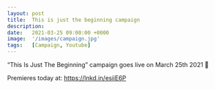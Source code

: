 ```yaml
---
layout: post
title:  This is just the beginning campaign
description:
date:   2021-03-25 09:00:00 +0000
image:  '/images/campaign.jpg'
tags:   [Campaign, Youtube]
---
```

“This Is Just The Beginning” campaign goes live on March 25th 2021 🐁

Premieres today at:
https://lnkd.in/esiiE6P
